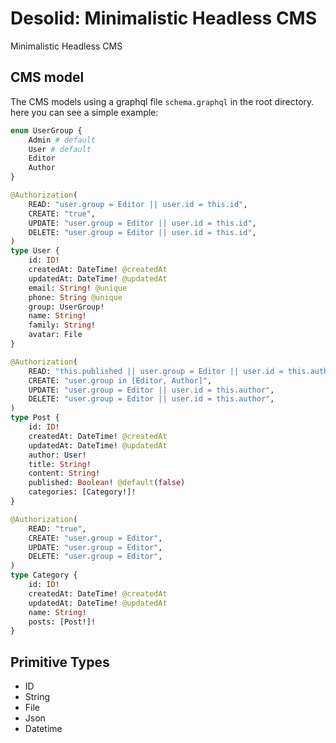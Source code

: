 # Desolid: Minimalistic Headless CMS

Minimalistic Headless CMS

## CMS model

The CMS models using a graphql file `schema.graphql` in the root directory. here you can see a simple example:

```graphql
enum UserGroup {
    Admin # default
    User # default
    Editor
    Author
}

@Authorization(
    READ: "user.group = Editor || user.id = this.id",
    CREATE: "true",
    UPDATE: "user.group = Editor || user.id = this.id",
    DELETE: "user.group = Editor || user.id = this.id",
)
type User {
    id: ID!
    createdAt: DateTime! @createdAt
    updatedAt: DateTime! @updatedAt
    email: String! @unique
    phone: String @unique
    group: UserGroup!
    name: String!
    family: String!
    avatar: File
}

@Authorization(
    READ: "this.published || user.group = Editor || user.id = this.author",
    CREATE: "user.group in [Editor, Author]",
    UPDATE: "user.group = Editor || user.id = this.author",
    DELETE: "user.group = Editor || user.id = this.author",
)
type Post {
    id: ID!
    createdAt: DateTime! @createdAt
    updatedAt: DateTime! @updatedAt
    author: User!
    title: String!
    content: String!
    published: Boolean! @default(false)
    categories: [Category!]!
}

@Authorization(
    READ: "true",
    CREATE: "user.group = Editor",
    UPDATE: "user.group = Editor",
    DELETE: "user.group = Editor",
)
type Category {
    id: ID!
    createdAt: DateTime! @createdAt
    updatedAt: DateTime! @updatedAt
    name: String!
    posts: [Post!]!
}
```

## Primitive Types

-   ID
-   String
-   File
-   Json
-   Datetime
